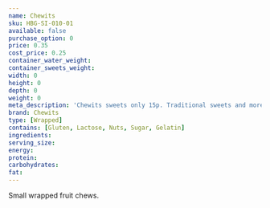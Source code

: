 ```yaml
---
name: Chewits
sku: HBG-SI-010-01
available: false
purchase_option: 0
price: 0.35
cost_price: 0.25
container_water_weight: 
container_sweets_weight: 
width: 0
height: 0
depth: 0
weight: 0
meta_description: 'Chewits sweets only 15p. Traditional sweets and more at Humbugs Confectionery Store. Specialists in satisfying your sweet tooth!'
brand: Chewits
type: [Wrapped]
contains: [Gluten, Lactose, Nuts, Sugar, Gelatin]
ingredients: 
serving_size: 
energy: 
protein: 
carbohydrates: 
fat: 
---
```

Small wrapped fruit chews.